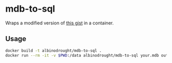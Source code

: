 # mdb-to-sql

Wraps a modified version of [this gist](https://gist.github.com/turicas/2592877) in a container.

## Usage

```sh
docker build -t albinodrought/mdb-to-sql .
docker run --rm -it -v $PWD:/data albinodrought/mdb-to-sql your.mdb output.sql postgres
```
